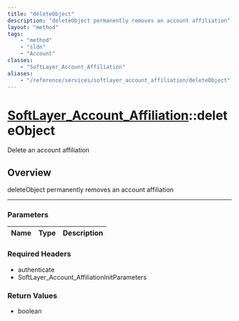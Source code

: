 ```yaml
---
title: "deleteObject"
description: "deleteObject permanently removes an account affiliation"
layout: "method"
tags:
    - "method"
    - "sldn"
    - "Account"
classes:
    - "SoftLayer_Account_Affiliation"
aliases:
    - "/reference/services/softlayer_account_affiliation/deleteObject"
---
```

# [SoftLayer_Account_Affiliation](/reference/services/SoftLayer_Account_Affiliation)::deleteObject


Delete an account affiliation


## Overview 
deleteObject permanently removes an account affiliation 

-----

### Parameters 
|Name | Type | Description |
| --- | --- | --- |


### Required Headers
* authenticate
* SoftLayer_Account_AffiliationInitParameters


### Return Values
* boolean




